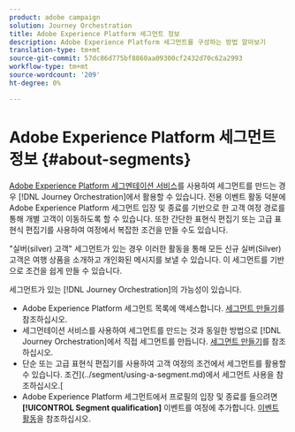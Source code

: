 ```yaml
---
product: adobe campaign
solution: Journey Orchestration
title: Adobe Experience Platform 세그먼트 정보
description: Adobe Experience Platform 세그먼트를 구성하는 방법 알아보기
translation-type: tm+mt
source-git-commit: 57dc86d775bf8860aa09300cf2432d70c62a2993
workflow-type: tm+mt
source-wordcount: '209'
ht-degree: 0%

---
```



# Adobe Experience Platform 세그먼트 정보 {#about-segments}

[Adobe Experience Platform 세그멘테이션 서비스](https://docs.adobe.com/content/help/en/experience-platform/segmentation/home.html)를 사용하여 세그먼트를 만드는 경우 [!DNL Journey Orchestration]에서 활용할 수 있습니다. 전용 이벤트 활동 덕분에 Adobe Experience Platform 세그먼트 입장 및 종료를 기반으로 한 고객 여정 경로를 통해 개별 고객이 이동하도록 할 수 있습니다. 또한 간단한 표현식 편집기 또는 고급 표현식 편집기를 사용하여 여정에서 복잡한 조건을 만들 수도 있습니다.

&quot;실버(silver) 고객&quot; 세그먼트가 있는 경우 이러한 활동을 통해 모든 신규 실버(Silver) 고객은 여행 상품을 소개하고 개인화된 메시지를 보낼 수 있습니다. 이 세그먼트를 기반으로 조건을 쉽게 만들 수 있습니다.

세그먼트가 있는 [!DNL Journey Orchestration]의 가능성이 있습니다.

* Adobe Experience Platform 세그먼트 목록에 액세스합니다. [세그먼트 만들기](../segment/creating-a-segment.md)를 참조하십시오.
* 세그먼테이션 서비스를 사용하여 세그먼트를 만드는 것과 동일한 방법으로 [!DNL Journey Orchestration]에서 직접 세그먼트를 만듭니다. [세그먼트 만들기](../segment/creating-a-segment.md)를 참조하십시오.
* 단순 또는 고급 표현식 편집기를 사용하여 고객 여정의 조건에서 세그먼트를 활용할 수 있습니다. 조건](../segment/using-a-segment.md)에서 세그먼트 사용을 참조하십시오.[
* Adobe Experience Platform 세그먼트에서 프로필의 입장 및 종료를 들으려면 **[!UICONTROL Segment qualification]** 이벤트를 여정에 추가합니다. [이벤트 활동](../building-journeys/segment-qualification-events.md)을 참조하십시오.
